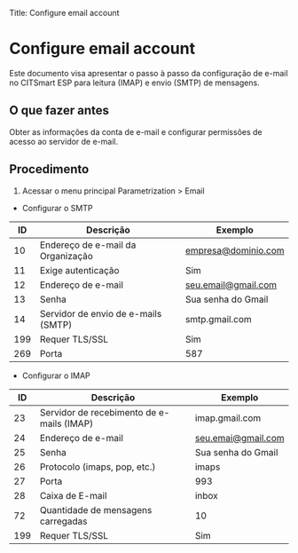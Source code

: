 Title: Configure email account

# Configure email account

Este documento visa apresentar o passo à passo da configuração de e-mail no CITSmart ESP para leitura (IMAP) e envio (SMTP) de mensagens.

## O que fazer antes

Obter as informações da conta de e-mail e configurar permissões de acesso ao servidor de e-mail.

## Procedimento

1. Acessar o menu principal Parametrization > Email

* Configurar o SMTP

|ID |Descrição | Exemplo |
|---|----------|---------|
|10 | Endereço de e-mail da Organização	| empresa@dominio.com |
|11 | Exige autenticação | Sim |
|12 | Endereço de e-mail | seu.email@gmail.com |
|13 | Senha | Sua senha do Gmail |
|14 | Servidor de envio de e-mails (SMTP) | smtp.gmail.com |
|199| Requer TLS/SSL | Sim |
|269| Porta| 587 |


* Configurar o IMAP

|ID | Descrição | Exemplo |
|---|-----------|---------|
|23 | Servidor de recebimento de e-mails (IMAP) | imap.gmail.com |
|24 | Endereço de e-mail | seu.emai@gmail.com |
|25 | Senha | Sua senha do Gmail |
|26 | Protocolo (imaps, pop, etc.) | imaps |
|27 | Porta | 993 |
|28 | Caixa de E-mail | inbox |
|72 | Quantidade de mensagens carregadas | 10 |
|199| Requer TLS/SSL | Sim |